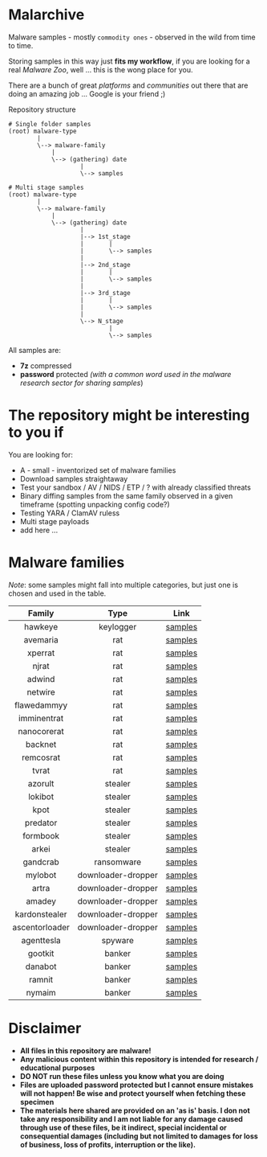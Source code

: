 # Malarchive
Malware samples - mostly `commodity ones` - observed in the wild from time to time.

Storing samples in this way just **fits my workflow**, if you are looking for a real _Malware Zoo_, well ... this is the wong place for you.

There are a bunch of great _platforms_ and _communities_ out there that are doing an amazing job ... Google is your friend ;)

Repository structure
```
# Single folder samples
(root) malware-type
        |
        \--> malware-family
            |
            \--> (gathering) date
                    |
                    \--> samples

# Multi stage samples
(root) malware-type
        |
        \--> malware-family
            |
            \--> (gathering) date
                    |
                    |--> 1st_stage
                    |       |
                    |       \--> samples
                    |
                    |--> 2nd_stage
                    |       |
                    |       \--> samples
                    |
                    |--> 3rd_stage
                    |       |
                    |       \--> samples
                    |
                    \--> N_stage
                            |
                            \--> samples
```

All samples are:
 - **7z** compressed 
 - **password** protected _(with a common word used in the malware research sector for sharing samples_)

# The repository might be interesting to you if
You are looking for:
- A - small - inventorized set of malware families
- Download samples straightaway
- Test your sandbox / AV / NIDS / ETP / ? with already classified threats
- Binary diffing samples from the same family observed in a given timeframe (spotting unpacking config code?)
- Testing YARA / ClamAV ruless
- Multi stage payloads
- add here ...


# Malware families
_Note_: some samples might fall into multiple categories, but just one is chosen and used in the table.

| Family | Type | Link |
|:---:| :---:|:---:|
|hawkeye|keylogger|[samples](keylogger/hawkeye)
|avemaria|rat|[samples](rat/avemaria)
|xperrat|rat|[samples](rat/xperrat)
|njrat|rat|[samples](rat/njrat)
|adwind|rat|[samples](rat/adwind)
|netwire|rat|[samples](rat/netwire)
|flawedammyy|rat|[samples](rat/flawedammyy)
|imminentrat|rat|[samples](rat/imminentrat)
|nanocorerat|rat|[samples](rat/nanocorerat)
|backnet|rat|[samples](rat/backnet)
|remcosrat|rat|[samples](rat/remcosrat)
|tvrat|rat|[samples](rat/tvrat)
|azorult|stealer|[samples](stealer/azorult)
|lokibot|stealer|[samples](stealer/lokibot)
|kpot|stealer|[samples](stealer/kpot)
|predator|stealer|[samples](stealer/predator)
|formbook|stealer|[samples](stealer/formbook)
|arkei|stealer|[samples](stealer/arkei)
|gandcrab|ransomware|[samples](ransomware/gandcrab)
|mylobot|downloader-dropper|[samples](downloader-dropper/mylobot)
|artra|downloader-dropper|[samples](downloader-dropper/artra)
|amadey|downloader-dropper|[samples](downloader-dropper/amadey)
|kardonstealer|downloader-dropper|[samples](downloader-dropper/kardonstealer)
|ascentorloader|downloader-dropper|[samples](downloader-dropper/ascentorloader)
|agenttesla|spyware|[samples](spyware/agenttesla)
|gootkit|banker|[samples](banker/gootkit)
|danabot|banker|[samples](banker/danabot)
|ramnit|banker|[samples](banker/ramnit)
|nymaim|banker|[samples](banker/nymaim)

# Disclaimer
- **All files in this repository are malware!**
- **Any malicious content within this repository is intended for research / educational purposes**
- **DO NOT run these files unless you know what you are doing**
- **Files are uploaded password protected but I cannot ensure mistakes will not happen! Be wise and protect yourself when fetching these  specimen**
- **The materials here shared are provided on an 'as is' basis. I don not take any responsibility and I am not liable for any damage caused through use of these files, be it indirect, special incidental or consequential damages  (including but not limited to damages for loss of business, loss of profits, interruption or the like).**

